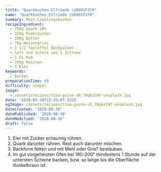 ```yaml
---
title: "Quarkkuchen Elfriede \U0001F370"
name: "Quarkkuchen Elfriede \U0001F370"
summary: Mein Lieblingskuchen
recipeIngredient:
  - 750g Quark 20%
  - 320g Puderzucker
  - 190g Butter
  - 75g Weizengries
  - 1 1/2 Teelöffel Backpulver
  - Saft und Schale von 1 Zitrone
  - 1 EL Rum
  - 100g Rosinen
  - 3 Eier
keywords:
  - Backen
preparationTime: 60
difficulty: simpel
image:
  - /assets/recipes/tina-guina-s8_7AqkzCWY-unsplash.jpg
date: '2020-05-20T12:35:07.322Z'
ogImage: /assets/recipes/tina-guina-s8_7AqkzCWY-unsplash.jpg
dateCreated: '2020-08-30'
datePublished: '2020-08-30'
dateModified: '2020-08-30'
draft: false
---
```


1. Eier mit Zucker schaumig rühren.
2. Quark darunter rühren. Rest auch darunter mischen.
3. Backform fetten und mit Mehl oder Grie? bestäuben.
4. Im gut vorgeheizten Ofen bei 180-200° mindestens 1 Stunde auf der untersten Schiene backen, bzw. so lange bis die Oberfläche dunkelbraun ist.
